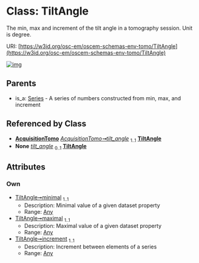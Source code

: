 
# Class: TiltAngle

The min, max and increment of the tilt angle in a tomography session. Unit is degree.

URI: [https://w3id.org/osc-em/oscem-schemas-env-tomo/TiltAngle](https://w3id.org/osc-em/oscem-schemas-env-tomo/TiltAngle)


[![img](https://yuml.me/diagram/nofunky;dir:TB/class/[Any]<increment%201..1-++[TiltAngle],[Any]<maximal%201..1-++[TiltAngle],[Any]<minimal%201..1-++[TiltAngle],[AcquisitionTomo]++-%20tilt_angle%201..1>[TiltAngle],[AcquisitionTomo]++-%20tilt_angle(i)%200..1>[TiltAngle],[Series]^-[TiltAngle],[Series],[Any],[AcquisitionTomo])](https://yuml.me/diagram/nofunky;dir:TB/class/[Any]<increment%201..1-++[TiltAngle],[Any]<maximal%201..1-++[TiltAngle],[Any]<minimal%201..1-++[TiltAngle],[AcquisitionTomo]++-%20tilt_angle%201..1>[TiltAngle],[AcquisitionTomo]++-%20tilt_angle(i)%200..1>[TiltAngle],[Series]^-[TiltAngle],[Series],[Any],[AcquisitionTomo])

## Parents

 *  is_a: [Series](Series.md) - A series of numbers constructed from min, max, and increment

## Referenced by Class

 *  **[AcquisitionTomo](AcquisitionTomo.md)** *[AcquisitionTomo➞tilt_angle](AcquisitionTomo_tilt_angle.md)*  <sub>1..1</sub>  **[TiltAngle](TiltAngle.md)**
 *  **None** *[tilt_angle](tilt_angle.md)*  <sub>0..1</sub>  **[TiltAngle](TiltAngle.md)**

## Attributes


### Own

 * [TiltAngle➞minimal](TiltAngle_minimal.md)  <sub>1..1</sub>
     * Description: Minimal value of a given dataset property
     * Range: [Any](Any.md)
 * [TiltAngle➞maximal](TiltAngle_maximal.md)  <sub>1..1</sub>
     * Description: Maximal value of a given dataset property
     * Range: [Any](Any.md)
 * [TiltAngle➞increment](TiltAngle_increment.md)  <sub>1..1</sub>
     * Description: Increment between elements of a series
     * Range: [Any](Any.md)

